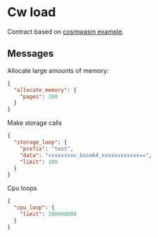 # Cw load

Contract based on [cosmwasm example](https://github.com/CosmWasm/cosmwasm/blob/main/contracts/hackatom/).

## Messages

Allocate large amounts of memory:

```json
{
  "allocate_memory": {
    "pages": 200
  }
}
```

Make storage calls
```json
{
  "storage_loop": {
    "prefix": "test",
    "data": "xxxxxxxxx_base64_xxxxxxxxxxxx==",
    "limit": 100
  }
}
```

Cpu loops
```json
{
  "cpu_loop": {
    "limit": 200000000
  }
}
```
